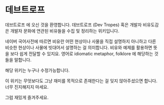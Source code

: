 # 데브트로프

데브트로프 에 오신 것을 환영합니다. 데브트로프 (Dev Tropes) 혹은 개발자 비유도감은 개발자 문화에 연관된 비유들을 수집 및 정리하는 위키입니다.

네이버 국어사전에 따르면 비유란 어떤 현상이나 사물을 직접 설명하지 아니하고 다른 비슷한 현상이나 사물에 빗대어서 설명하는 걸 의미합니다. 비유와 예제를 활용하면 뜻을 보다 쉽게 전달할 수 있지요. 영어로 idiomatic metaphor, folklore 에 해당하는 것들을 말합니다.

해당 위키는 누구나 수정가능합니다.

이 위키는 무엇보다도 그냥 재미를 목적으로 존재한다는 걸 잊지 않아주셨으면 합니다. 너무 진지해지지 마세요.

그럼 재밌게 즐겨주세요.
